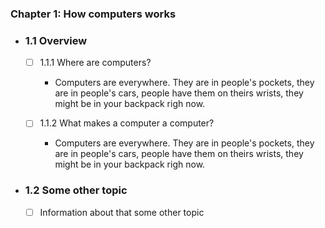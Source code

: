 

### Chapter 1: How computers works

- ### 1.1 Overview

    - [ ] 1.1.1 Where are computers?
        - Computers are everywhere. They are in people's pockets, they are in people's cars, people have them on theirs wrists, they might be in your backpack righ now.
        
    - [ ] 1.1.2 What makes a computer a computer?
        - Computers are everywhere. They are in people's pockets, they are in people's cars, people have them on theirs wrists, they might be in your backpack righ now.

- ### 1.2 Some other topic
        
    - [ ] Information about that some other topic
